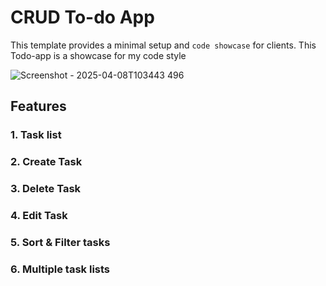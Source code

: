 # CRUD To-do App 

This template provides a minimal setup and `code showcase` for clients.
This Todo-app is a showcase for my code style 

![Screenshot - 2025-04-08T103443 496](https://github.com/user-attachments/assets/96588b07-86f7-4bd5-b10c-a9a4acf0a032)

## Features



### 1. Task list



### 2. Create Task



### 3. Delete Task



### 4. Edit Task



### 5. Sort & Filter tasks


### 6. Multiple task lists

